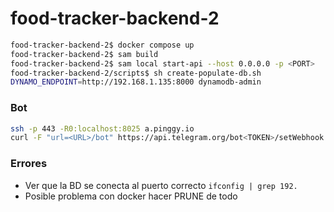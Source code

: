# food-tracker-backend-2

```bash
food-tracker-backend-2$ docker compose up
food-tracker-backend-2$ sam build
food-tracker-backend-2$ sam local start-api --host 0.0.0.0 -p <PORT>
food-tracker-backend-2/scripts$ sh create-populate-db.sh
DYNAMO_ENDPOINT=http://192.168.1.135:8000 dynamodb-admin
```

### Bot
```bash
ssh -p 443 -R0:localhost:8025 a.pinggy.io
curl -F "url=<URL>/bot" https://api.telegram.org/bot<TOKEN>/setWebhook
```

### Errores
- Ver que la BD se conecta al puerto correcto ``ifconfig | grep 192.``
- Posible problema con docker hacer PRUNE de todo